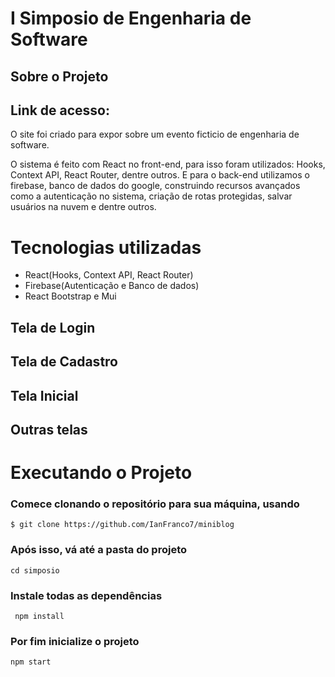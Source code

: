# I Simposio de Engenharia de Software
## Sobre o Projeto
## Link de acesso: 
O site foi criado para expor sobre um evento ficticio de engenharia de software.

O sistema é feito com React no front-end, para isso foram utilizados: Hooks, Context API, React Router, dentre outros. E para o back-end utilizamos o firebase, banco de dados do google, construindo recursos avançados como a autenticação no sistema, criação de rotas protegidas, salvar usuários na nuvem e dentre outros.

# Tecnologias utilizadas
- React(Hooks, Context API, React Router)
- Firebase(Autenticação e Banco de dados)
- React Bootstrap e Mui

## Tela de Login
## Tela de Cadastro
## Tela Inicial
## Outras telas

# Executando o Projeto
### Comece clonando o repositório para sua máquina, usando
```
$ git clone https://github.com/IanFranco7/miniblog
```
### Após isso, vá até a pasta do projeto
```
cd simposio
```
### Instale todas as dependências
```
 npm install
```
### Por fim inicialize o projeto
```
npm start
```

